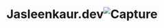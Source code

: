 # Jasleenkaur.dev![Capture](https://user-images.githubusercontent.com/72688106/236290749-ddd938c8-de12-4d4e-a5e2-ca9b16cfb923.JPG)
